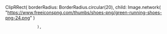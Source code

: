 ClipRRect(
                      borderRadius: BorderRadius.circular(20),
                      child: Image.network(
                        "https://www.freeiconspng.com/thumbs/shoes-png/green-running-shoes-png-24.png"
                      )

                  ),
